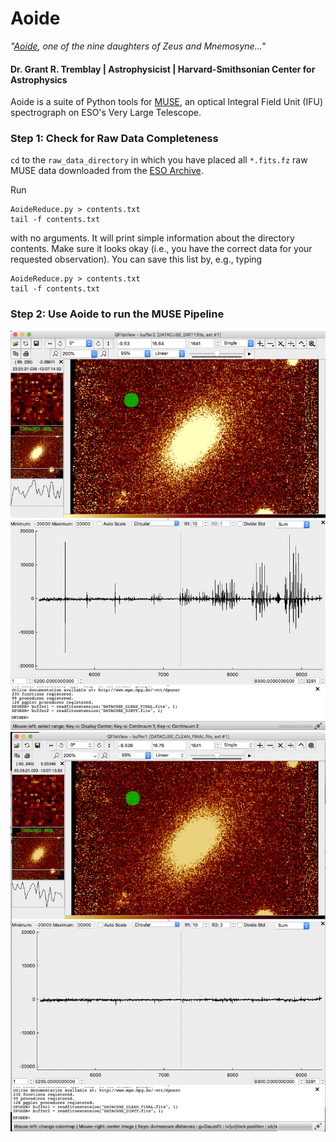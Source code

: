 # Aoide

*"[Aoide](https://en.wikipedia.org/wiki/Aoide),
one of the nine daughters of Zeus and Mnemosyne..."*

#### Dr. Grant R. Tremblay | Astrophysicist | Harvard-Smithsonian Center for Astrophysics


Aoide is a suite of Python tools for [MUSE](https://www.eso.org/sci/facilities/develop/instruments/muse.html),
an optical Integral Field Unit (IFU) spectrograph on ESO's Very Large Telescope.


### Step 1: Check for Raw Data Completeness

`cd` to the `raw_data_directory` in which you have placed all `*.fits.fz` raw MUSE data downloaded from the [ESO Archive](http://archive.eso.org).

Run
```
AoideReduce.py > contents.txt
tail -f contents.txt
```
with no arguments. It will print simple information about the directory contents. Make sure it looks okay (i.e., you have the correct data for your requested observation). You can save this list by, e.g., typing
```
AoideReduce.py > contents.txt
tail -f contents.txt
```

### Step 2: Use Aoide to run the MUSE Pipeline




![before_pca](misc/before_pca.png)
![after_pca](misc/after_pca.png)
